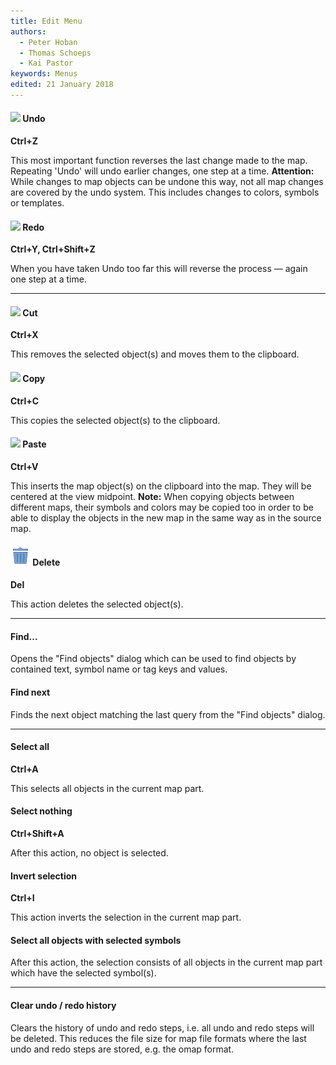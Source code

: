 ```yaml
---
title: Edit Menu
authors:
  - Peter Hoban
  - Thomas Schoeps
  - Kai Pastor
keywords: Menus
edited: 21 January 2018
---
```


#### ![ ](../mapper-images/undo.png) Undo
**Ctrl+Z**

This most important function reverses the last change made to the map. Repeating 'Undo' will undo earlier changes, one step at a time. **Attention:** While changes to map objects can be undone this way, not all map changes are covered by the undo system. This includes changes to colors, symbols or templates.


#### ![ ](../mapper-images/redo.png) Redo
**Ctrl+Y, Ctrl+Shift+Z**

When you have taken Undo too far this will reverse the process &#8212; again one step at a time.


---

#### ![ ](../mapper-images/cut.png) Cut
**Ctrl+X**

This removes the selected object(s) and moves them to the clipboard.


#### ![ ](../mapper-images/copy.png) Copy
**Ctrl+C**

This copies the selected object(s) to the clipboard.


#### ![ ](../mapper-images/paste.png) Paste
**Ctrl+V**

This inserts the map object(s) on the clipboard into the map. They will be centered at the view midpoint. **Note:** When copying objects between different maps, their symbols and colors may be copied too in order to be able to display the objects in the new map in the same way as in the source map.


#### ![ ](../mapper-images/delete.png) Delete
**Del**

This action deletes the selected object(s).


---

#### Find...

Opens the "Find objects" dialog which can be used to find objects by contained text, symbol name or tag keys and values.


#### Find next

Finds the next object matching the last query from the "Find objects" dialog.


---

#### Select all
**Ctrl+A**

This selects all objects in the current map part.


#### Select nothing
**Ctrl+Shift+A**

After this action, no object is selected.


#### Invert selection
**Ctrl+I**

This action inverts the selection in the current map part.


#### Select all objects with selected symbols

After this action, the selection consists of all objects in the current map part which have the selected symbol(s).


---

#### Clear undo / redo history

Clears the history of undo and redo steps, i.e. all undo and redo steps will be deleted. This reduces the file size for map file formats where the last undo and redo steps are stored, e.g. the omap format.


